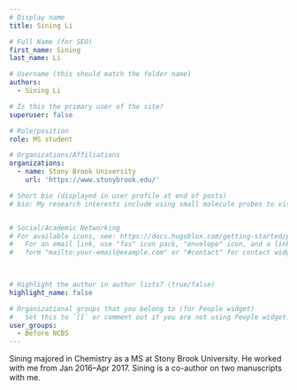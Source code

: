 ```yaml
---
# Display name
title: Sining Li

# Full Name (for SEO)
first_name: Sining
last_name: Li

# Username (this should match the folder name)
authors:
  - Sining Li

# Is this the primary user of the site?
superuser: false

# Role/position
role: MS student

# Organizations/Affiliations
organizations:
  - name: Stony Brook University
    url: 'https://www.stonybrook.edu/'

# Short bio (displayed in user profile at end of posts)
# bio: My research interests include using small molecule probes to visualize and manipulate biological processess.


# Social/Academic Networking
# For available icons, see: https://docs.hugoblox.com/getting-started/page-builder/#icons
#   For an email link, use "fas" icon pack, "envelope" icon, and a link in the
#   form "mailto:your-email@example.com" or "#contact" for contact widget.


 
# Highlight the author in author lists? (true/false)
highlight_name: false

# Organizational groups that you belong to (for People widget)
#   Set this to `[]` or comment out if you are not using People widget.
user_groups:
  - Before NCBS
---
```


Sining majored in Chemistry as a MS at Stony Brook University. He worked with me from Jan 2016–Apr 2017. Sining is a co-author on two manuscripts with me.

